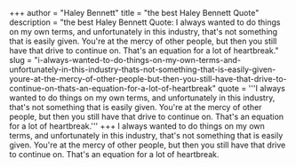 +++
author = "Haley Bennett"
title = "the best Haley Bennett Quote"
description = "the best Haley Bennett Quote: I always wanted to do things on my own terms, and unfortunately in this industry, that's not something that is easily given. You're at the mercy of other people, but then you still have that drive to continue on. That's an equation for a lot of heartbreak."
slug = "i-always-wanted-to-do-things-on-my-own-terms-and-unfortunately-in-this-industry-thats-not-something-that-is-easily-given-youre-at-the-mercy-of-other-people-but-then-you-still-have-that-drive-to-continue-on-thats-an-equation-for-a-lot-of-heartbreak"
quote = '''I always wanted to do things on my own terms, and unfortunately in this industry, that's not something that is easily given. You're at the mercy of other people, but then you still have that drive to continue on. That's an equation for a lot of heartbreak.'''
+++
I always wanted to do things on my own terms, and unfortunately in this industry, that's not something that is easily given. You're at the mercy of other people, but then you still have that drive to continue on. That's an equation for a lot of heartbreak.
